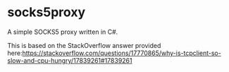 # socks5proxy
A simple SOCKS5 proxy written in C#.

This is based on the StackOverflow answer provided here:https://stackoverflow.com/questions/17770865/why-is-tcpclient-so-slow-and-cpu-hungry/17839261#17839261


